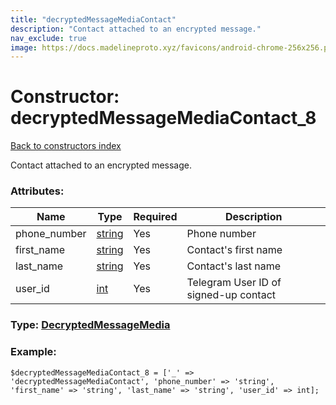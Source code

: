 ```yaml
---
title: "decryptedMessageMediaContact"
description: "Contact attached to an encrypted message."
nav_exclude: true
image: https://docs.madelineproto.xyz/favicons/android-chrome-256x256.png
---
```

# Constructor: decryptedMessageMediaContact\_8  
[Back to constructors index](/API_docs/constructors/index.html)



Contact attached to an encrypted message.

### Attributes:

| Name     |    Type       | Required | Description |
|----------|---------------|----------|-------------|
|phone\_number|[string](/API_docs/types/string.html) | Yes|Phone number|
|first\_name|[string](/API_docs/types/string.html) | Yes|Contact's first name|
|last\_name|[string](/API_docs/types/string.html) | Yes|Contact's last name|
|user\_id|[int](/API_docs/types/int.html) | Yes|Telegram User ID of signed-up contact|



### Type: [DecryptedMessageMedia](/API_docs/types/DecryptedMessageMedia.html)


### Example:

```
$decryptedMessageMediaContact_8 = ['_' => 'decryptedMessageMediaContact', 'phone_number' => 'string', 'first_name' => 'string', 'last_name' => 'string', 'user_id' => int];
```  
